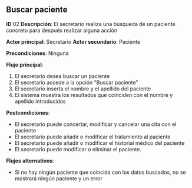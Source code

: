## Buscar paciente

**ID**:02  **Descripción**: El secretario realiza una búsqueda de un paciente concreto para después realizar alguna acción

**Actor principal**: Secretario
**Actor secundario**: Paciente


**Precondiciones**: Ninguna

**Flujo principal**:
1. El secretario desea buscar un paciente
2. El secretario accede a la opción "Buscar paciente"
3. El secretario inserta el nombre y el apellido del paciente
4. El sistema muestra los resultados que coinciden con el nombre y apellido introducidos

**Postcondiciones**:
* El secretario puede concertar, modificar y cancelar una cita con el paciente
* El secretario puede añadir o modificar el tratamiento al paciente
* El secretario puede añadir o modificar el historial médico del paciente
* El secretario puede modificar o eliminar el paciente.

**Flujos alternativos**:  
* Si no hay ningún paciente que coincida con los datos buscados, no se mostrará ningún paciente y un error
